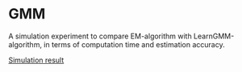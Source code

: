 # GMM
A simulation experiment to compare EM-algorithm with LearnGMM-algorithm, in terms of computation time and estimation accuracy.

[Simulation result](https://delin1997.github.io/GMM/simulation_result.html) 
